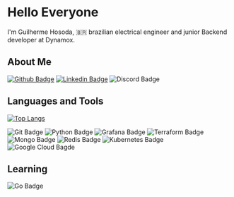# Hello Everyone
I'm Guilherme Hosoda, :brazil: brazilian electrical engineer and junior Backend developer at Dynamox.

## About Me
[![Github Badge](https://img.shields.io/badge/GitHub-100000?style=for-the-badge&logo=github&logoColor=white&link=https://github.com/GHosoda)](https://github.com/GHosoda)
[![Linkedin Badge](https://img.shields.io/badge/LinkedIn-0077B5?style=for-the-badge&logo=linkedin&logoColor=white&link=https://www.linkedin.com/in/guilherme-hosoda/)](https://www.linkedin.com/in/guilherme-hosoda/)
![Discord Badge](https://img.shields.io/badge/Discord-5865F2?style=for-the-badge&logo=discord&logoColor=white)

## Languages and Tools
[![Top Langs](https://github-readme-stats.vercel.app/api/top-langs/?username=GHosoda)](https://github.com/GHosoda/github-readme-stats)

![Git Badge](https://img.shields.io/badge/GIT-E44C30?style=for-the-badge&logo=git&logoColor=white)
![Python Badge](https://img.shields.io/badge/Python-FFD43B?style=for-the-badge&logo=python&logoColor=blue)
![Grafana Badge](https://img.shields.io/badge/grafana-%23F46800.svg?style=for-the-badge&logo=grafana&logoColor=white)
![Terraform Badge](https://img.shields.io/badge/terraform-%235835CC.svg?style=for-the-badge&logo=terraform&logoColor=white)
![Mongo Badge](https://img.shields.io/badge/MongoDB-%234ea94b.svg?style=for-the-badge&logo=mongodb&logoColor=white)
![Redis Badge](https://img.shields.io/badge/redis-%23DD0031.svg?&style=for-the-badge&logo=redis&logoColor=white)
![Kubernetes Badge](https://img.shields.io/badge/kubernetes-%23326ce5.svg?style=for-the-badge&logo=kubernetes&logoColor=white)
![Google Cloud Bagde](https://img.shields.io/badge/GoogleCloud-%234285F4.svg?style=for-the-badge&logo=google-cloud&logoColor=white)

## Learning
![Go Badge](https://img.shields.io/badge/Go-00ADD8?style=for-the-badge&logo=go&logoColor=white)

